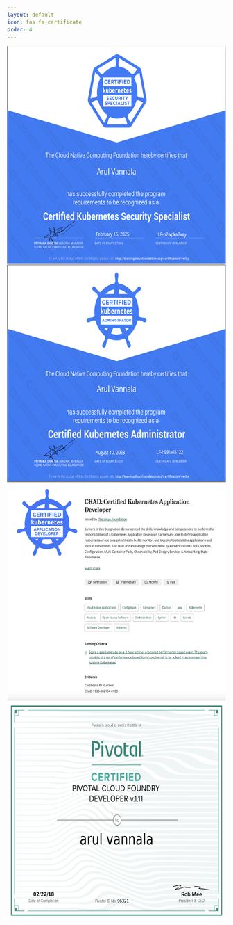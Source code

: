 ```yaml
---
layout: default
icon: fas fa-certificate
order: 4
---
```


<img src="/static/cks.png" alt="sandesh" width="700" height="500"> 

<img src="/static/cka.png" alt="sandesh" width="700" height="500"> 

<img src="/static/ckad.png" alt="sandesh" width="700" height="500"> 

<img src="/static/cf.png" alt="sandesh" width="700" height="500"> 

<!-- ![cks](/static/cks.png)

![cka](/static/cka.png)

![cka](/static/ckad.png)

![cka](/static/cf.png)
 -->
